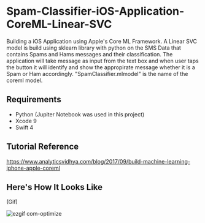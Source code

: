 # Spam-Classifier-iOS-Application-CoreML-Linear-SVC
Building a iOS Application using Apple's Core ML Framework.
A Linear SVC model is build using sklearn library with python on the SMS Data that contains Spams and Hams messages and their classification.
The application will take message as input from the text box and when user taps the button it will identify and show the appropirate message whether it is a Spam or Ham accordingly. "SpamClassifier.mlmodel" is the name of the coreml model.

## Requirements
 * Python (Jupiter Notebook was used in this project)
 * Xcode 9
 * Swift 4
 
## Tutorial Reference
  https://www.analyticsvidhya.com/blog/2017/09/build-machine-learning-iphone-apple-coreml
  
## Here's How It Looks Like
(Gif)

![ezgif com-optimize](https://user-images.githubusercontent.com/15246084/41433315-21ae01c6-7036-11e8-8a7e-e3daaa8c7550.gif)
